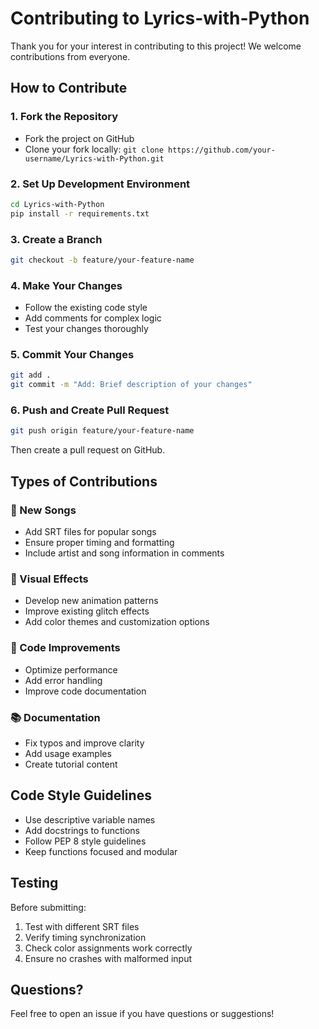 # Contributing to Lyrics-with-Python

Thank you for your interest in contributing to this project! We welcome contributions from everyone.

## How to Contribute

### 1. Fork the Repository
- Fork the project on GitHub
- Clone your fork locally: `git clone https://github.com/your-username/Lyrics-with-Python.git`

### 2. Set Up Development Environment
```bash
cd Lyrics-with-Python
pip install -r requirements.txt
```

### 3. Create a Branch
```bash
git checkout -b feature/your-feature-name
```

### 4. Make Your Changes
- Follow the existing code style
- Add comments for complex logic
- Test your changes thoroughly

### 5. Commit Your Changes
```bash
git add .
git commit -m "Add: Brief description of your changes"
```

### 6. Push and Create Pull Request
```bash
git push origin feature/your-feature-name
```
Then create a pull request on GitHub.

## Types of Contributions

### 🎵 New Songs
- Add SRT files for popular songs
- Ensure proper timing and formatting
- Include artist and song information in comments

### 🎨 Visual Effects
- Develop new animation patterns
- Improve existing glitch effects
- Add color themes and customization options

### 🔧 Code Improvements
- Optimize performance
- Add error handling
- Improve code documentation

### 📚 Documentation
- Fix typos and improve clarity
- Add usage examples
- Create tutorial content

## Code Style Guidelines

- Use descriptive variable names
- Add docstrings to functions
- Follow PEP 8 style guidelines
- Keep functions focused and modular

## Testing

Before submitting:
1. Test with different SRT files
2. Verify timing synchronization
3. Check color assignments work correctly
4. Ensure no crashes with malformed input

## Questions?

Feel free to open an issue if you have questions or suggestions!